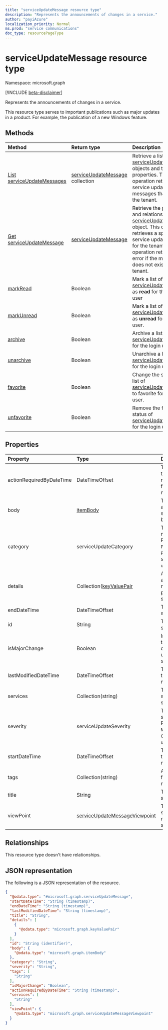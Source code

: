 ```yaml
---
title: "serviceUpdateMessage resource type"
description: "Represents the announcements of changes in a service."
author: "payiAzure"
localization_priority: Normal
ms.prod: "service communications"
doc_type: resourcePageType
---
```


# serviceUpdateMessage resource type

Namespace: microsoft.graph

[!INCLUDE [beta-disclaimer](../../includes/beta-disclaimer.md)]

Represents the announcements of changes in a service.

This resource type serves to important publications such as major updates in a product. For example, the publication of a new Windows feature.

## Methods
|Method|Return type|Description|
|:---|:---|:---|
|[List serviceUpdateMessages](../api/serviceupdatemessage-list.md)|[serviceUpdateMessage](../resources/serviceupdatemessage.md) collection|Retrieve a list of the [serviceUpdateMessage](../resources/serviceupdatemessage.md) objects and their properties. This operation retrieves all service update messages that exist for the tenant.|
|[Get serviceUpdateMessage](../api/serviceupdatemessage-get.md)|[serviceUpdateMessage](../resources/serviceupdatemessage.md)|Retrieve the properties and relationships of a [serviceUpdateMessage](../resources/serviceupdatemessage.md) object. This operation retrieves a specified service update message for the tenant. The operation returns an error if the message does not exist for the tenant.|
|[markRead](../api/serviceupdatemessage-markread.md)|Boolean|Mark a list of [serviceUpdateMessage](../resources/serviceupdatemessage.md)s as **read** for the login user|
|[markUnread](../api/serviceupdatemessage-markunread.md)|Boolean|Mark a list of [serviceUpdateMessage](../resources/serviceupdatemessage.md)s as **unread** for the login user.|
|[archive](../api/serviceupdatemessage-archive.md)|Boolean|Archive a list of [serviceUpdateMessage](../resources/serviceupdatemessage.md)s for the login user.|
|[unarchive](../api/serviceupdatemessage-unarchive.md)|Boolean|Unarchive a list of [serviceUpdateMessage](../resources/serviceupdatemessage.md)s for the login user.|
|[favorite](../api/serviceupdatemessage-favorite.md)|Boolean|Change the status of a list of [serviceUpdateMessage](../resources/serviceupdatemessage.md)s to favorite for the login user.|
|[unfavorite](../api/serviceupdatemessage-unfavorite.md)|Boolean|Remove the favorite status of [serviceUpdateMessage](../resources/serviceupdatemessage.md)s for the login user.|

## Properties
|Property|Type|Description|
|:---|:---|:---|
|actionRequiredByDateTime|DateTimeOffset|The time by when the required action needs to be done for the service message.|
|body|[itemBody](../resources/itembody.md)|The content type and content of the service message body.|
|category|serviceUpdateCategory|The service message category. Possible values are: `PreventOrFixIssue`, `PlanForChange`, `StayInformed`, `unknownFutureValue`.|
|details|Collection([keyValuePair](../resources/keyvaluepair.md)|Additional details about service message. This property doesn't support filters.|
|endDateTime|DateTimeOffset|The end time of the service message.|
|id|String|The id of the service message.|
|isMajorChange|Boolean|Indicates whether the message describes a major update for the service.|
|lastModifiedDateTime|DateTimeOffset|The last modified time of the service message.|
|services|Collection(string)|The affected services by the service message.|
|severity|serviceUpdateSeverity|The severity of the service message. Possible values are: `Normal`, `High`, `Critical`, `unknownFutureValue`.|
|startDateTime|DateTimeOffset|The start time of the service message.|
|tags|Collection(string)|A collection of tags for the service message.|
|title|String|The title of the service message.|
|viewPoint|[serviceUpdateMessageViewpoint](../resources/serviceupdatemessageviewpoint.md)|The view point to show user metadata of the service message.|

## Relationships
This resource type doesn't have relationships.

## JSON representation
The following is a JSON representation of the resource.
<!-- {
  "blockType": "resource",
  "keyProperty": "id",
  "@odata.type": "microsoft.graph.serviceUpdateMessage",
  "openType": false
}
-->
``` json
{
  "@odata.type": "#microsoft.graph.serviceUpdateMessage",
  "startDateTime": "String (timestamp)",
  "endDateTime": "String (timestamp)",
  "lastModifiedDateTime": "String (timestamp)",
  "title": "String",
  "details": [
    {
      "@odata.type": "microsoft.graph.keyValuePair"
    }
  ],
  "id": "String (identifier)",
  "body": {
    "@odata.type": "microsoft.graph.itemBody"
  },
  "category": "String",
  "severity": "String",
  "tags": [
    "String"
  ],
  "isMajorChange": "Boolean",
  "actionRequiredByDateTime": "String (timestamp)",
  "services": [
    "String"
  ],
  "viewPoint": {
    "@odata.type": "microsoft.graph.serviceUpdateMessageViewpoint"
  }
}
```

